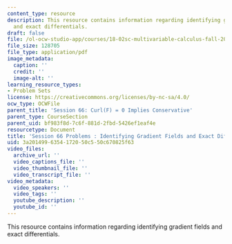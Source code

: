 ```yaml
---
content_type: resource
description: This resource contains information regarding identifying gradient fields
  and exact differentials.
draft: false
file: /ol-ocw-studio-app/courses/18-02sc-multivariable-calculus-fall-2010/3a2014996354172050c550c670825f63_MIT18_02SC_pb_66_quest.pdf
file_size: 128705
file_type: application/pdf
image_metadata:
  caption: ''
  credit: ''
  image-alt: ''
learning_resource_types:
- Problem Sets
license: https://creativecommons.org/licenses/by-nc-sa/4.0/
ocw_type: OCWFile
parent_title: 'Session 66: Curl(F) = 0 Implies Conservative'
parent_type: CourseSection
parent_uid: bf983f8d-7c6f-881d-2fbd-5426ef1eaf4e
resourcetype: Document
title: 'Session 66 Problems : Identifying Gradient Fields and Exact Differentials'
uid: 3a201499-6354-1720-50c5-50c670825f63
video_files:
  archive_url: ''
  video_captions_file: ''
  video_thumbnail_file: ''
  video_transcript_file: ''
video_metadata:
  video_speakers: ''
  video_tags: ''
  youtube_description: ''
  youtube_id: ''
---
```

This resource contains information regarding identifying gradient fields and exact differentials.